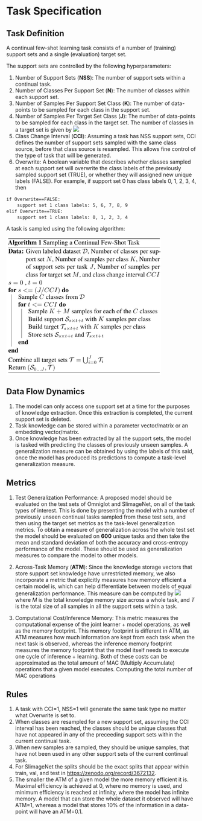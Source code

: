# Task Specification

## Task Definition

A continual few-shot learning task consists of a number of (training) support sets and a single (evaluation) target set.

The support sets are controlled by the following hyperparameters:

1. Number of Support Sets (**NSS**): The number of support sets within a continual task.
2. Number of Classes Per Support Set (**N**): The number of classes within each support set.
3. Number of Samples Per Support Set Class (**K**): The number of data-points to be sampled for each class in the support set.
4. Number of Samples Per Target Set Class (**J**): The number of data-points to be sampled for each class in the target set. The number of classes in a target set is given by  <img src="https://render.githubusercontent.com/render/math?math=$\dfrac{NSS\times N}{CCI}$">
5. Class Change Interval (**CCI**): Assuming a task has NSS support sets, CCI defines the number of support sets 
sampled with the same class source, before that class source is resampled. This allows fine control of the type of task that will be generated.
6. Overwrite: A boolean variable that describes whether classes sampled at each support set will overwrite the class labels of the previously sampled support set (TRUE), or whether they will assigned new unique labels (FALSE).
For example, if support set 0 has class labels 0, 1, 2, 3, 4, then 
```
if Overwrite==FALSE: 
    support set 1 class labels: 5, 6, 7, 8, 9
elif Overwrite==TRUE:
    support set 1 class labels: 0, 1, 2, 3, 4
```
A task is sampled using the following algorithm:

![alt text](https://github.com/AntreasAntoniou/FewShotContinualLearning/blob/master/materials/task_sampling_algorithm.png)



## Data Flow Dynamics

1. The model can only access one support set at a time for the purposes of knowledge extraction. 
Once this extraction is completed, the current support set is deleted. 
2. Task knowledge can be stored within a parameter vector/matrix or an embedding vector/matrix.
3. Once knowledge has been extracted by all the support sets, the model is tasked with predicting the classes of 
previously unseen samples. A generalization measure can be obtained by using the labels of this said, once the model
 has produced its predictions to compute a task-level generalization measure.
 
## Metrics

1. Test Generalization Performance: A proposed model should be evaluated on the test sets of Omniglot and SlimageNet, on all of the task
types of interest. This is done by presenting the model with a number of previously unseen continual tasks sampled from these test sets, and then
using the target set metrics as the task-level generalization metrics. To obtain a measure of generalization across the whole test set the model
should be evaluated on **600** unique tasks and then take the mean and standard deviation of both the accuracy and cross-entropy performance of the model.
These should be used as generalization measures to compare the model to other models.

2. Across-Task Memory (**ATM**): Since the knowledge storage vectors that store support set knowledge have unrestricted memory, we also incorporate
a metric that explicitly measures how memory efficient a certain model is, which can help differentiate between models of equal generalization performance.
This measure can be computed by <img src="https://render.githubusercontent.com/render/math?math=$\dfrac{M}{T}$"> 
where *M* is the total knowledge memory size across a whole task, and 
*T* is the total size of all samples in all the support sets within a task.  

3. Computational Cost/Inference Memory: This metric measures the computational expense of the joint learner + model operations, as well as the memory footprint. This memory footprint is different in ATM, as ATM measures how much information are kept from each task when the next task is observed, whereas the inference memory footprint measures the memory footprint that the model itself needs to execute one cycle of inference + learning. Both of these costs can be approximated as the total amount of MAC (Multiply Accumulate) operations that a given model executes. Computing the total number of MAC operations  

## Rules

1. A task with CCI=1, NSS=1 will generate the same task type no matter what Overwrite is set to. 
2. When classes are resampled for a new support set, assuming the CCI interval has been reached, the classes should be unique classes that have not appeared in any of the preceeding support sets within the current continual task.
3. When new samples are sampled, they should be unique samples, that have not been used in any other support sets of the current continual task.
4. For SlimageNet the splits should be the exact splits that appear within train, val, and test in https://zenodo.org/record/3672132.
5. The smaller the ATM of a given model the more memory efficient it is. Maximal efficiency is achieved at 0, where no memory is used, and minimum efficiency is reached at infinity, where the model has infinite memory. A model that can store the whole dataset it observed will have ATM=1, whereas a model that stores 10% of the information in a data-point will have an ATM=0.1.
